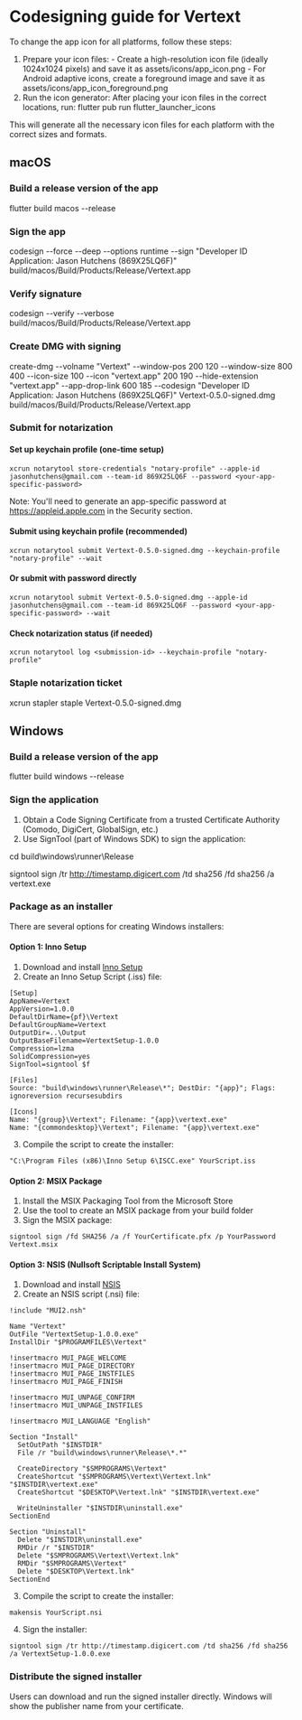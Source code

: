 # Codesigning guide for Vertext

To change the app icon for all platforms, follow these steps:

  1. Prepare your icon files:
    - Create a high-resolution icon file (ideally 1024x1024 pixels) and save it as assets/icons/app_icon.png
    - For Android adaptive icons, create a foreground image and save it as assets/icons/app_icon_foreground.png
  2. Run the icon generator:
  After placing your icon files in the correct locations, run:
  flutter pub run flutter_launcher_icons

  This will generate all the necessary icon files for each platform with the correct sizes and formats.

## macOS

### Build a release version of the app

flutter build macos --release

### Sign the app

codesign --force --deep --options runtime --sign "Developer ID Application: Jason Hutchens (869X25LQ6F)" build/macos/Build/Products/Release/Vertext.app

### Verify signature

codesign --verify --verbose build/macos/Build/Products/Release/Vertext.app

### Create DMG with signing

create-dmg --volname "Vertext" --window-pos 200 120 --window-size 800 400 --icon-size 100 --icon "vertext.app" 200 190 --hide-extension "vertext.app" --app-drop-link 600 185 --codesign "Developer ID Application: Jason Hutchens (869X25LQ6F)" Vertext-0.5.0-signed.dmg build/macos/Build/Products/Release/Vertext.app

### Submit for notarization

#### Set up keychain profile (one-time setup)
```
xcrun notarytool store-credentials "notary-profile" --apple-id jasonhutchens@gmail.com --team-id 869X25LQ6F --password <your-app-specific-password>
```
Note: You'll need to generate an app-specific password at https://appleid.apple.com in the Security section.

#### Submit using keychain profile (recommended)
```
xcrun notarytool submit Vertext-0.5.0-signed.dmg --keychain-profile "notary-profile" --wait
```

#### Or submit with password directly
```
xcrun notarytool submit Vertext-0.5.0-signed.dmg --apple-id jasonhutchens@gmail.com --team-id 869X25LQ6F --password <your-app-specific-password> --wait
```

#### Check notarization status (if needed)
```
xcrun notarytool log <submission-id> --keychain-profile "notary-profile"
```

### Staple notarization ticket

xcrun stapler staple Vertext-0.5.0-signed.dmg

## Windows

### Build a release version of the app

flutter build windows --release

### Sign the application

1. Obtain a Code Signing Certificate from a trusted Certificate Authority (Comodo, DigiCert, GlobalSign, etc.)
2. Use SignTool (part of Windows SDK) to sign the application:

cd build\windows\runner\Release

signtool sign /tr http://timestamp.digicert.com /td sha256 /fd sha256 /a vertext.exe

### Package as an installer

There are several options for creating Windows installers:

#### Option 1: Inno Setup

1. Download and install [Inno Setup](https://jrsoftware.org/isinfo.php)
2. Create an Inno Setup Script (.iss) file:

```
[Setup]
AppName=Vertext
AppVersion=1.0.0
DefaultDirName={pf}\Vertext
DefaultGroupName=Vertext
OutputDir=..\Output
OutputBaseFilename=VertextSetup-1.0.0
Compression=lzma
SolidCompression=yes
SignTool=signtool $f

[Files]
Source: "build\windows\runner\Release\*"; DestDir: "{app}"; Flags: ignoreversion recursesubdirs

[Icons]
Name: "{group}\Vertext"; Filename: "{app}\vertext.exe"
Name: "{commondesktop}\Vertext"; Filename: "{app}\vertext.exe"
```

3. Compile the script to create the installer:

```
"C:\Program Files (x86)\Inno Setup 6\ISCC.exe" YourScript.iss
```

#### Option 2: MSIX Package

1. Install the MSIX Packaging Tool from the Microsoft Store
2. Use the tool to create an MSIX package from your build folder
3. Sign the MSIX package:

```
signtool sign /fd SHA256 /a /f YourCertificate.pfx /p YourPassword Vertext.msix
```

#### Option 3: NSIS (Nullsoft Scriptable Install System)

1. Download and install [NSIS](https://nsis.sourceforge.io/)
2. Create an NSIS script (.nsi) file:

```
!include "MUI2.nsh"

Name "Vertext"
OutFile "VertextSetup-1.0.0.exe"
InstallDir "$PROGRAMFILES\Vertext"

!insertmacro MUI_PAGE_WELCOME
!insertmacro MUI_PAGE_DIRECTORY
!insertmacro MUI_PAGE_INSTFILES
!insertmacro MUI_PAGE_FINISH

!insertmacro MUI_UNPAGE_CONFIRM
!insertmacro MUI_UNPAGE_INSTFILES

!insertmacro MUI_LANGUAGE "English"

Section "Install"
  SetOutPath "$INSTDIR"
  File /r "build\windows\runner\Release\*.*"
  
  CreateDirectory "$SMPROGRAMS\Vertext"
  CreateShortcut "$SMPROGRAMS\Vertext\Vertext.lnk" "$INSTDIR\vertext.exe"
  CreateShortcut "$DESKTOP\Vertext.lnk" "$INSTDIR\vertext.exe"
  
  WriteUninstaller "$INSTDIR\uninstall.exe"
SectionEnd

Section "Uninstall"
  Delete "$INSTDIR\uninstall.exe"
  RMDir /r "$INSTDIR"
  Delete "$SMPROGRAMS\Vertext\Vertext.lnk"
  RMDir "$SMPROGRAMS\Vertext"
  Delete "$DESKTOP\Vertext.lnk"
SectionEnd
```

3. Compile the script to create the installer:

```
makensis YourScript.nsi
```

4. Sign the installer:

```
signtool sign /tr http://timestamp.digicert.com /td sha256 /fd sha256 /a VertextSetup-1.0.0.exe
```

### Distribute the signed installer

Users can download and run the signed installer directly. Windows will show the publisher name from your certificate.
